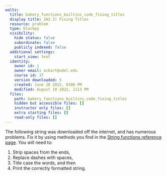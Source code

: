 ```yaml
---
waltz:
  title: bakery_functions_builtins_code_fixing_titles
  display title: 2A2.3) Fixing Titles
  resource: problem
  type: blockpy
  visibility:
    hide status: false
    subordinate: false
    publicly indexed: false
  additional settings:
    start_view: text
  identity:
    owner id: 1
    owner email: acbart@udel.edu
    course id: 37
    version downloaded: 5
    created: June 28 2022, 0300 PM
    modified: August 10 2022, 1113 PM
  files:
    path: bakery_functions_builtins_code_fixing_titles
    hidden but accessible files: []
    instructor only files: []
    extra starting files: []
    read-only files: []
---
```

The following string was downloaded off the internet, and has numerous problems. Fix it by using methods you find in the [String functions reference page](https://python-sneks.github.io/pages/v3_0/references/strings.html). You will need to:

1. Strip spaces from the ends,
2. Replace dashes with spaces,
3. Title case the words, and then
4. Print the correctly formatted string.